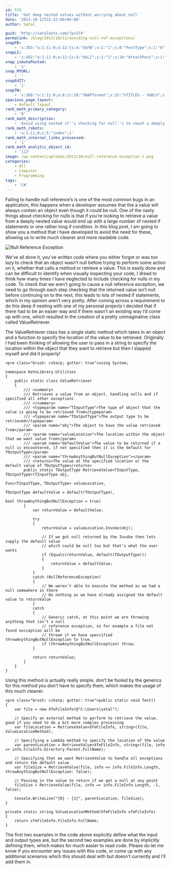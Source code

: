```yaml
---
id: 574
title: 'Get deep nested values without worrying about null'
date: '2013-10-11T22:32:06+00:00'
author: Satal

guid: 'http://satalketo.com/?p=574'
permalink: /blog/2013/10/11/avoiding-null-ref-exceptions/
snapFB:
    - 's:383:"a:1:{i:0;a:12:{s:4:"doFB";s:1:"1";s:8:"PostType";s:1:"A";s:10:"AttachPost";s:1:"1";s:10:"SNAPformat";s:51:"New post (%TITLE%) has been published on %SITENAME%";s:11:"isPrePosted";s:1:"1";s:8:"isPosted";s:1:"1";s:4:"pgID";s:27:"605595058_10151612403940059";s:5:"pDate";s:19:"2013-10-11 22:32:09";s:9:"isAutoImg";s:1:"A";s:8:"imgToUse";b:0;s:9:"isAutoURL";s:1:"A";s:8:"urlToUse";b:0;}}";'
snapLI:
    - 's:492:"a:1:{i:0;a:12:{s:4:"doLI";s:1:"1";s:10:"AttachPost";s:1:"1";s:10:"SNAPformat";s:41:"New post has been published on %SITENAME%";s:11:"SNAPformatT";s:18:"New Post - %TITLE%";s:11:"isPrePosted";s:1:"1";s:8:"isPosted";s:1:"1";s:4:"pgID";s:123:"http://www.linkedin.com/updates?discuss=&amp;scope=25932443&amp;stype=M&amp;topic=5794559870590021632&amp;type=U&amp;a=qwkQ";s:5:"pDate";s:19:"2013-10-11 22:32:11";s:9:"isAutoImg";s:1:"A";s:8:"imgToUse";b:0;s:9:"isAutoURL";s:1:"A";s:8:"urlToUse";b:0;}}";'
snap_isAutoPosted:
    - '1'
snap_MYURL:
    - ''
snapEdIT:
    - '1'
snapTW:
    - 's:268:"a:1:{i:0;a:8:{s:10:"SNAPformat";s:15:"%TITLE% - %URL%";s:8:"attchImg";s:1:"1";s:9:"isAutoImg";s:1:"A";s:8:"imgToUse";s:0:"";s:9:"msgFormat";s:59:"New post (%TITLE%) has been published on %SITENAME% - %URL%";s:9:"isAutoURL";s:1:"A";s:8:"urlToUse";s:0:"";s:2:"do";i:0;}}";'
spacious_page_layout:
    - default_layout
rank_math_primary_category:
    - '8'
rank_math_description:
    - 'Avoid using nested if''s checking for null''s to reach a deeply nested object with this rather simple function.'
rank_math_robots:
    - 'a:1:{i:0;s:5:"index";}'
rank_math_internal_links_processed:
    - '1'
rank_math_analytic_object_id:
    - '113'
image: /wp-content/uploads/2013/10/null-reference-exception-1.png
categories:
    - All
    - Computer
    - Programming
tags:
    - 'C#'
---
```


Failing to handle null reference’s is one of the most common bugs in an application, this happens when a developer assumes that the a value will always contain an object even though it could be null. One of the nasty things about checking for nulls is that if you’re looking to retrieve a value from a deeply nested value would end up with a large number of nested if statements or one rather long if condition. In this blog post, I am going to show you a method that I have developed to avoid the need for these, allowing us to write much cleaner and more readable code.

![Null Reference Exception](https://samjenkins.com/wp-content/uploads/2013/10/null-reference-exception.png)

We’ve all done it, you’ve written code where you either forgot or was too lazy to check that an object wasn’t null before trying to perform some action on it, whether that calls a method or retrieve a value. This is easily done and can be difficult to identify when visually inspecting your code, I dread to think how many times I have neglected to include checking for nulls in my code. To check that we aren’t going to cause a null reference exception, we need to go through each step checking that the returned value isn’t null before continuing on to the next, this leads to lots of nested if statements, which in my opinion aren’t very pretty. After coming across a requirement to do this deep if nesting with one of my personal projects I decided that if there had to be an easier way and if there wasn’t an existing way I’d come up with one, which resulted in the creation of a pretty unimaginative class called ValueRetriever.

The ValueRetriever class has a single static method which takes in an object and a function to specify the location of the value to be retrieved. Originally I had been thinking of allowing the user to pass in a string to specify the location within the object that they want to retrieve but then I slapped myself and did it properly!

```
<pre class="brush: csharp; gutter: true">using System;

namespace KetoLibrary.Utilities
{
    public static class ValueRetriever
    {
        /// <summary>
        /// Retrieves a value from an object, handling nulls and if specified all other exceptions
        /// </summary>
        /// <typeparam name="TInputType">The type of object that the value is going to be retrieved from</typeparam>
        /// <typeparam name="TOutputType">The output type to be retrieved</typeparam>
        /// <param name="obj">The object to have the value retrieved from</param>
        /// <param name="valueLocation">The location within the object that we want value from</param>
        /// <param name="defaultValue">The value to be returned if a null is encountered, if not specified then it is the default for TOutputType</param>
        /// <param name="throwAnythingButNullException"></param>
        /// <returns>The value at the specified location or the default value of TOutputType</returns>
        public static TOutputType RetrieveValue<TInputType, TOutputType>(TInputType obj,
                                                                         Func<TInputType, TOutputType> valueLocation,
                                                                         TOutputType defaultValue = default(TOutputType),
                                                                         bool throwAnythingButNullException = true)
        {
            var returnValue = defaultValue;

            try
            {
                returnValue = valueLocation.Invoke(obj);

                // If we got null returned by the Invoke then lets supply the default value
                // which could be null too but that's what the user wants
                if (Equals(returnValue, default(TOutputType)))
                {
                    returnValue = defaultValue;
                }
            }
            catch (NullReferenceException)
            {
                // We weren't able to execute the method as we had a null somewhere in there
                // Do nothing as we have already assigned the default value to returnValue
            }
            catch
            {
                // Generic catch, at this point we are throwing anything that isn't a null
                // reference exception, so for example a file not found excception will be
                // thrown if we have speccified throwAnythingButNullException to true.
                if (throwAnythingButNullException) throw;
            }

            return returnValue;
        }
    }
}
```

Using this method is actually really simple, don’t be fooled by the generics for this method you don’t have to specify them, which makes the usage of this much cleaner.

```
<pre class="brush: csharp; gutter: true">public static void Test()
{
    var file = new XfeFileInfo(@"C:\Users\satal");

    // Specify an external method to perform to retrieve the value, good if you need to do a bit more complex processing
    var fileLocation = RetrieveValue<XfeFileInfo, string>(file, ValueLocationMethod);

    // Specifying a Lambda method to specify the location of the value
    var parentLocation = RetrieveValue<XfeFileInfo, string>(file, info => info.FileInfo.Directory.Parent.FullName);

    // Specifying that we want RetrieveValue to handle all exceptions and return the default value
    var fileSize = RetrieveValue(file, info => info.FileInfo.Length, throwAnythingButNullException: false);

    // Passing in the value to return if we get a null at any point
    fileSize = RetrieveValue(file, info => info.FileInfo.Length, -1, false);

    Console.WriteLine("{0} - {1}", parentLocation, fileSize);
}

private static string ValueLocationMethod(XfeFileInfo xfeFileInfo)
{
    return xfeFileInfo.FileInfo.FullName;
}
```

The first two examples in the code above explicitly define what the input and output types are, but the second two examples are done by implicitly defining them, which makes for much easier to read code. Please do let me know if you encounter any issues with this code, or come up with any additional scenarios which this should deal with but doesn’t currently and I’ll add them in.